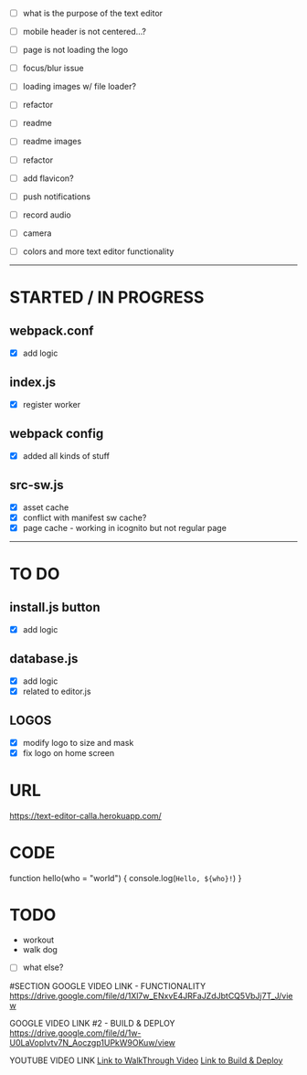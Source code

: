 
- [ ] what is the purpose of the text editor
- [ ] mobile header is not centered...?
- [ ] page is not loading the logo
- [ ] focus/blur issue
- [ ] loading images w/ file loader?
- [ ] refactor
- [ ] readme
- [ ] readme images
- [ ] refactor
- [ ] add flavicon?

- [ ] push notifications
- [ ] record audio
- [ ] camera
- [ ] colors and more text editor functionality
------

# STARTED / IN PROGRESS
## webpack.conf
- [x] add logic

## index.js
- [x] register worker

## webpack config
- [x] added all kinds of stuff

## src-sw.js
- [x] asset cache
- [x] conflict with manifest sw cache?
- [x] page cache - working in icognito but not regular page
------
# TO DO
## install.js button
- [x] add logic

## database.js
- [x] add logic
- [x] related to editor.js

## LOGOS
- [x] modify logo to size and mask
- [x] fix logo on home screen

# URL
https://text-editor-calla.herokuapp.com/

# CODE
function hello(who = "world") {
  console.log(`Hello, ${who}!`)
}

# TODO
- workout
- walk dog
- [ ] what else?

#SECTION
GOOGLE VIDEO LINK - FUNCTIONALITY
https://drive.google.com/file/d/1Xl7w_ENxvE4JRFaJZdJbtCQ5VbJj7T_J/view

GOOGLE VIDEO LINK #2 - BUILD & DEPLOY
https://drive.google.com/file/d/1w-U0LaVopIvtv7N_Aoczgp1UPkW9OKuw/view


YOUTUBE VIDEO LINK
[Link to WalkThrough Video](https://youtu.be/7rJIh6TlAho)
[Link to Build & Deploy](https://youtu.be/eVl7gfp6B74)
